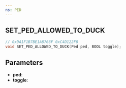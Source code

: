 ```yaml
---
ns: PED
---
```

## SET_PED_ALLOWED_TO_DUCK

```c
// 0xDA1F1B7BE1A8766F 0xC4D122F8
void SET_PED_ALLOWED_TO_DUCK(Ped ped, BOOL toggle);
```


## Parameters
* **ped**: 
* **toggle**: 

